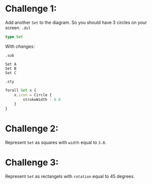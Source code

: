 # Challenge 1: 
Add another `Set` to the diagram. So you should have 3 circles on your screen.
`.dsl`
```typescript
type Set
```
_With changes:_

`.sub`
```
Set A
Set B
Set C
```

`.sty`
```typescript
forall Set x {
    x.icon = Circle {
        strokeWidth : 0.0
    }
}
```

# Challenge 2:
Represent `Set` as squares with `width` equal to `3.0`.

# Challenge 3:
Represent `Set` as rectangels with `rotation` equal to 45 degrees. 

